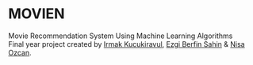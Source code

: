 # MOVIEN
Movie Recommendation System Using Machine Learning Algorithms<br>
Final year project created by [Irmak Kucukiravul](https://github.com/irmakk), [Ezgi Berfin Sahin](https://github.com/ezgibsahin) & [Nisa Ozcan](https://github.com/nisaozcann).
